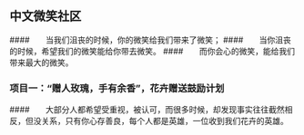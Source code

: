 ## 中文微笑社区
####　　当我们沮丧的时候，你的微笑给我们带来了微笑；
####　　当你沮丧的时候，希望我们的微笑能给你带去微笑。
####　　而你会心的微笑，能给我们带来最大的微笑。

### 项目一：“赠人玫瑰，手有余香”，花卉赠送鼓励计划
####　　大部分人都希望受重视，被认可，而很多时候，却发现事实往往截然相反，但没关系，只有你心存善良，每个人都是英雄，一位收到我们花卉的英雄。
